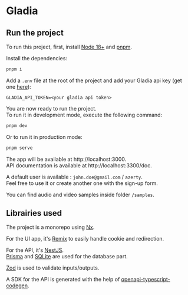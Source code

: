 # Gladia

## Run the project

To run this project, first, install [Node 18+](https://nodejs.org/) and [pnpm](https://pnpm.io/fr/installation).

Install the dependencies:

```sh
pnpm i
```

Add a `.env` file at the root of the project and add your Gladia api key (get one [here](https://app.gladia.io/account)):

```
GLADIA_API_TOKEN=<your gladia api token>
```

You are now ready to run the project.  
To run it in development mode, execute the following command:

```sh
pnpm dev
```

Or to run it in production mode:

```sh
pnpm serve
```

The app will be available at http://localhost:3000.  
API documentation is available at http://localhost:3300/doc.

A default user is available : `john.doe@gmail.com` / `azerty`.  
Feel free to use it or create another one with the sign-up form.

You can find audio and video samples inside folder `/samples`.

## Librairies used

The project is a monorepo using [Nx](https://nx.dev/).

For the UI app, it's [Remix](https://remix.run/) to easily handle cookie and redirection.

For the API, it's [NestJS](https://nestjs.com/).  
[Prisma](https://www.prisma.io/) and [SQLite](https://sqlite.org/index.html) are used for the database part.

[Zod](https://zod.dev/) is used to validate inputs/outputs.

A SDK for the API is generated with the help of [openapi-typescript-codegen](https://github.com/ferdikoomen/openapi-typescript-codegen).
